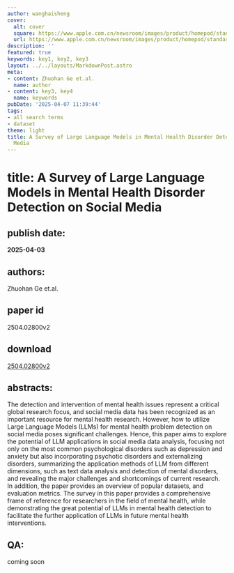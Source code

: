 ```yaml
---
author: wanghaisheng
cover:
  alt: cover
  square: https://www.apple.com.cn/newsroom/images/product/homepod/standard/Apple-HomePod-hero-230118_big.jpg.large_2x.jpg
  url: https://www.apple.com.cn/newsroom/images/product/homepod/standard/Apple-HomePod-hero-230118_big.jpg.large_2x.jpg
description: ''
featured: true
keywords: key1, key2, key3
layout: ../../layouts/MarkdownPost.astro
meta:
- content: Zhuohan Ge et.al.
  name: author
- content: key3, key4
  name: keywords
pubDate: '2025-04-07 11:39:44'
tags:
- all search terms
- dataset
theme: light
title: A Survey of Large Language Models in Mental Health Disorder Detection on Social
  Media
---
```


# title: A Survey of Large Language Models in Mental Health Disorder Detection on Social Media 
## publish date: 
**2025-04-03** 
## authors: 
  Zhuohan Ge et.al. 
## paper id
2504.02800v2
## download
[2504.02800v2](http://arxiv.org/abs/2504.02800v2)
## abstracts:
The detection and intervention of mental health issues represent a critical global research focus, and social media data has been recognized as an important resource for mental health research. However, how to utilize Large Language Models (LLMs) for mental health problem detection on social media poses significant challenges. Hence, this paper aims to explore the potential of LLM applications in social media data analysis, focusing not only on the most common psychological disorders such as depression and anxiety but also incorporating psychotic disorders and externalizing disorders, summarizing the application methods of LLM from different dimensions, such as text data analysis and detection of mental disorders, and revealing the major challenges and shortcomings of current research. In addition, the paper provides an overview of popular datasets, and evaluation metrics. The survey in this paper provides a comprehensive frame of reference for researchers in the field of mental health, while demonstrating the great potential of LLMs in mental health detection to facilitate the further application of LLMs in future mental health interventions.
## QA:
coming soon
